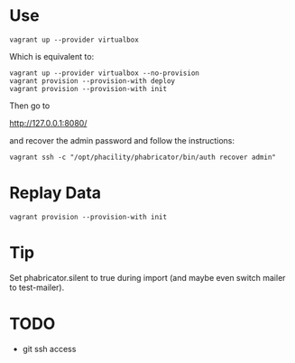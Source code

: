 Use
===

```
vagrant up --provider virtualbox
```

Which is equivalent to:

```
vagrant up --provider virtualbox --no-provision
vagrant provision --provision-with deploy
vagrant provision --provision-with init
```

Then go to

http://127.0.0.1:8080/

and recover the admin password and follow the instructions:

```
vagrant ssh -c "/opt/phacility/phabricator/bin/auth recover admin"
```

Replay Data
===========

```
vagrant provision --provision-with init
```

Tip
===

Set phabricator.silent to true during import (and maybe even switch
mailer to test-mailer).

TODO
====

* git ssh access
